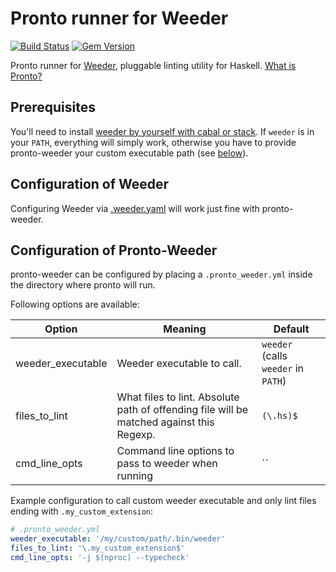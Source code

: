 # Pronto runner for Weeder

[![Build Status](https://travis-ci.org/fretlink/pronto-weeder.svg?branch=master)](https://travis-ci.org/fretlink/pronto-weeder)
[![Gem Version](https://badge.fury.io/rb/pronto-weeder.svg)](http://badge.fury.io/rb/pronto-weeder)

Pronto runner for [Weeder](https://hackage.haskell.org/package/weeder), pluggable linting utility for Haskell. [What is Pronto?](https://github.com/mmozuras/pronto)

## Prerequisites

You'll need to install [weeder by yourself with cabal or stack][weeder-install]. If `weeder` is in your `PATH`, everything will simply work, otherwise you have to provide pronto-weeder your custom executable path (see [below](#configuration-of-weeder)).

[weeder-install]: https://github.com/ndmitchell/weeder/#weeder----

## Configuration of Weeder

Configuring Weeder via [.weeder.yaml][.weeder.yaml] will work just fine with pronto-weeder.

[.weeder.yaml]: https://github.com/ndmitchell/weeder/#ignoring-weeds

## Configuration of Pronto-Weeder

pronto-weeder can be configured by placing a `.pronto_weeder.yml` inside the directory where pronto will run.

Following options are available:

| Option            | Meaning                                                                                  | Default                             |
| ----------------- | ---------------------------------------------------------------------------------------- | ----------------------------------- |
| weeder_executable | Weeder executable to call.                                                               | `weeder` (calls `weeder` in `PATH`) |
| files_to_lint     | What files to lint. Absolute path of offending file will be matched against this Regexp. | `(\.hs)$`                           |
| cmd_line_opts     | Command line options to pass to weeder when running                                      | ``                                  |

Example configuration to call custom weeder executable and only lint files ending with `.my_custom_extension`:

```yaml
# .pronto_weeder.yml
weeder_executable: '/my/custom/path/.bin/weeder'
files_to_lint: '\.my_custom_extension$'
cmd_line_opts: '-j $(nproc) --typecheck'
```
